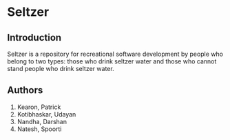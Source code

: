 # Seltzer

## Introduction
Seltzer is a repository for recreational software development by people who belong to two types: those who drink seltzer water and those who cannot stand people who drink seltzer water.

## Authors
1. Kearon, Patrick
2. Kotibhaskar, Udayan
3. Nandha, Darshan
4. Natesh, Spoorti
